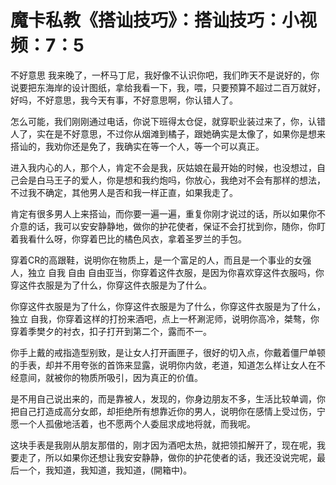 # 魔卡私教《搭讪技巧》：搭讪技巧：小视频：7：5

不好意思 我来晚了，一杯马丁尼，我好像不认识你吧，我们昨天不是说好的，你说要把东海岸的设计图纸，拿给我看一下，我，喂，只要预算不超过二百万就好，好吗，不好意思，我今天有事，不好意思啊，你认错人了。

怎么可能，我们刚刚通过电话，你说下班得太仓促，就穿职业装过来了，你，认错人了，实在是不好意思，不过你从烟滩到橘子，跟她确实是太像了，如果你是想来搭讪的，我劝你还是免了，我确实在等一个人，等一个可以真正。

进入我内心的人，那个人，肯定不会是我，灰姑娘在最开始的时候，也没想过，自己会是白马王子的爱人，你是想和我约炮吗，你放心，我绝对不会有那样的想法，不过我不确定，其他男人是否和我一样正直，如果我走了。

肯定有很多男人上来搭讪，而你要一遍一遍，重复你刚才说过的话，所以如果你不介意的话，我可以安安静静地，做你的护花使者，保证不会打扰到你，随你，你盯着我看什么呀，你穿着巴比的橘色风衣，拿着圣罗兰的手包。

穿着CR的高跟鞋，说明你在物质上，是一个富足的人，而且是一个事业的女强人，独立 自我 自由 自由亚当，你穿着这件衣服，是因为你喜欢穿这件衣服吗，你穿这件衣服是为了什么，你穿这件衣服是为了什么。

你穿这件衣服是为了什么，你穿这件衣服是为了什么，你穿这件衣服是为了什么，独立 自我，你穿着这样的打扮来酒吧，点上一杯涮泥师，说明你高冷，桀骜，你穿着季樊夕的衬衣，扣子打开到第二个，露而不一。

你手上戴的戒指造型别致，是让女人打开画匣子，很好的切入点，你戴着僵尸单顿的手表，却并不用夸张的首饰来显露，说明你内敛，老道，知道怎么样让女人在不经意间，就被你的物质所吸引，因为真正的价值。

是不用自己说出来的，而是靠被人，发现的，你身边朋友不多，生活比较单调，你把自己打造成高分女郎，却拒绝所有想靠近你的男人，说明你在感情上受过伤，宁愿一个人孤傲地活着，也不愿两个人委屈求成地将就，而我呢。

这块手表是我刚从朋友那借的，刚才因为酒吧太热，就把领扣解开了，现在呢，我要走了，所以如果你还想让我安安静静，做你的护花使者的话，我还没说完呢，最后一个，我知道，我知道，我知道，(開箱中)。

